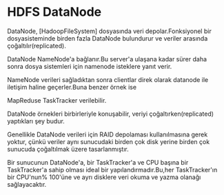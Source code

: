 # HDFS DataNode

DataNode, [HadoopFileSystem] dosyasında veri depolar.Fonksiyonel bir dosyasisteminde birden fazla DataNode bulundurur ve veriler arasında çoğaltılır(replicated).

DataNode NameNode'a bağlanır.Bu server'a ulaşana kadar sürer daha sonra dosya sistemleri için namenode isteklere yanıt verir.

NameNode verileri sağladıktan sonra clientlar direk olarak datanode ile iletişim haline geçerler.Buna benzer örnek ise

MapReduse TaskTracker verilebilir.

DataNode örnekleri birbirleriyle konuşabilir, veriyi çoğaltırken(replicated) yaptıkları şey budur.

Genellikle DataNode verileri için RAID depolaması kullanılmasına gerek yoktur, çünkü veriler aynı sunucudaki birden çok disk yerine birden çok sunucuda çoğaltılmak üzere tasarlanmıştır.

Bir sunucunun DataNode'a, bir TaskTracker'a ve CPU başına bir TaskTracker'a sahip olması ideal bir yapılandırmadır.Bu,her TaskTracker'ın bir CPU'nun% 100'üne ve ayrı disklere veri okuma ve yazma olanağı sağlayacaktır.

